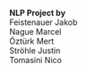 **NLP Project by** <br/>
Feistenauer Jakob <br/>
Nague Marcel <br/>
Öztürk Mert <br/>
Ströhle Justin <br/>
Tomasini Nico
